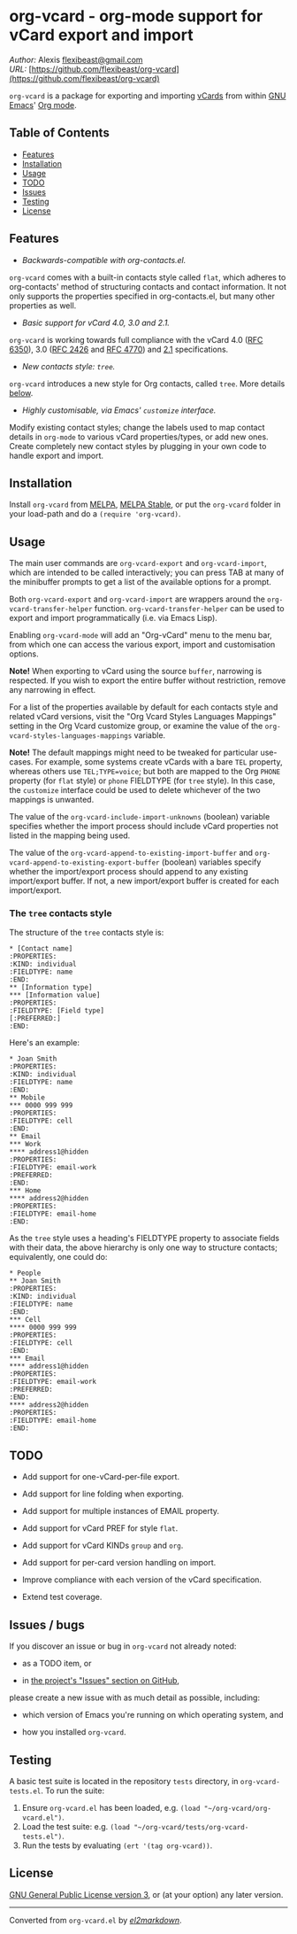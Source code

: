 # org-vcard - org-mode support for vCard export and import

*Author:* Alexis <flexibeast@gmail.com><br>
*URL:* [https://github.com/flexibeast/org-vcard](https://github.com/flexibeast/org-vcard)<br>

`org-vcard` is a package for exporting and importing [vCards](https://en.wikipedia.org/wiki/Vcard) from within [GNU Emacs](https://www.gnu.org/software/emacs/)' [Org mode](http://orgmode.org/).

## Table of Contents

- [Features](#features)
- [Installation](#installation)
- [Usage](#usage)
- [TODO](#todo)
- [Issues](#issues)
- [Testing](#testing)
- [License](#license)

## Features

* _Backwards-compatible with org-contacts.el._

`org-vcard` comes with a built-in contacts style called `flat`, which adheres to org-contacts' method of structuring contacts and contact information. It not only supports the properties specified in org-contacts.el, but many other properties as well.

* _Basic support for vCard 4.0, 3.0 and 2.1._

`org-vcard` is working towards full compliance with the vCard 4.0 ([RFC 6350](https://tools.ietf.org/html/rfc6350)), 3.0 ([RFC 2426](https://tools.ietf.org/html/rfc2426) and [RFC 4770](https://tools.ietf.org/html/rfc4770)) and [2.1](http://www.imagescript.com/atg/resources/vcard-21.doc) specifications.

* _New contacts style: `tree`._

`org-vcard` introduces a new style for Org contacts, called `tree`. More details [below](#tree).

* _Highly customisable, via Emacs' `customize` interface._

Modify existing contact styles; change the labels used to map contact details in `org-mode` to various vCard properties/types, or add new ones. Create completely new contact styles by plugging in your own code to handle export and import.

## Installation

Install `org-vcard` from [MELPA](http://melpa.org/#/org-vcard), [MELPA Stable](http://stable.melpa.org/#/org-vcard), or put the `org-vcard` folder in your load-path and do a `(require 'org-vcard)`.

## Usage

The main user commands are `org-vcard-export` and `org-vcard-import`, which are intended to be called interactively; you can press TAB at many of the minibuffer prompts to get a list of the available options for a prompt.

Both `org-vcard-export` and `org-vcard-import` are wrappers around the `org-vcard-transfer-helper` function. `org-vcard-transfer-helper` can be used to export and import programmatically (i.e. via Emacs Lisp).

Enabling `org-vcard-mode` will add an "Org-vCard" menu to the menu bar, from which one can access the various export, import and customisation options.

**Note!** When exporting to vCard using the source `buffer`, narrowing is respected. If you wish to export the entire buffer without restriction, remove any narrowing in effect.

For a list of the properties available by default for each contacts style and related vCard versions, visit the "Org Vcard Styles Languages Mappings" setting in the Org Vcard customize group, or examine the value of the `org-vcard-styles-languages-mappings` variable.

**Note!** The default mappings might need to be tweaked for particular use-cases. For example, some systems create vCards with a bare `TEL` property, whereas others use `TEL;TYPE=voice`; but both are mapped to the Org `PHONE` property (for `flat` style) or `phone` FIELDTYPE (for `tree` style). In this case, the `customize` interface could be used to delete whichever of the two mappings is unwanted.

The value of the `org-vcard-include-import-unknowns` (boolean) variable specifies whether the import process should include vCard properties not listed in the mapping being used.

The value of the `org-vcard-append-to-existing-import-buffer` and `org-vcard-append-to-existing-export-buffer` (boolean) variables specify whether the import/export process should append to any existing import/export buffer. If not, a new import/export buffer is created for each import/export.

<a name="tree"></a>

### The `tree` contacts style

The structure of the `tree` contacts style is:

    * [Contact name]
    :PROPERTIES:
    :KIND: individual
    :FIELDTYPE: name
    :END:
    ** [Information type]
    *** [Information value]
    :PROPERTIES:
    :FIELDTYPE: [Field type]
    [:PREFERRED:]
    :END:

Here's an example:

    * Joan Smith
    :PROPERTIES:
    :KIND: individual
    :FIELDTYPE: name
    :END:
    ** Mobile
    *** 0000 999 999
    :PROPERTIES:
    :FIELDTYPE: cell
    :END:
    ** Email
    *** Work
    **** address1@hidden
    :PROPERTIES:
    :FIELDTYPE: email-work
    :PREFERRED:
    :END:
    *** Home
    **** address2@hidden
    :PROPERTIES:
    :FIELDTYPE: email-home
    :END:

As the `tree` style uses a heading's FIELDTYPE property to associate fields with their data, the above hierarchy is only one way to structure contacts; equivalently, one could do:

    * People
    ** Joan Smith
    :PROPERTIES:
    :KIND: individual
    :FIELDTYPE: name
    :END:
    *** Cell
    **** 0000 999 999
    :PROPERTIES:
    :FIELDTYPE: cell
    :END:
    *** Email
    **** address1@hidden
    :PROPERTIES:
    :FIELDTYPE: email-work
    :PREFERRED:
    :END:
    **** address2@hidden
    :PROPERTIES:
    :FIELDTYPE: email-home
    :END:

## TODO

* Add support for one-vCard-per-file export.

* Add support for line folding when exporting.

* Add support for multiple instances of EMAIL property.

* Add support for vCard PREF for style `flat`.

* Add support for vCard KINDs `group` and `org`.

* Add support for per-card version handling on import.

* Improve compliance with each version of the vCard specification.

* Extend test coverage.

<a name="issues"></a>

## Issues / bugs

If you discover an issue or bug in `org-vcard` not already noted:

* as a TODO item, or

* in [the project's "Issues" section on GitHub](https://github.com/flexibeast/org-vcard/issues),

please create a new issue with as much detail as possible, including:

* which version of Emacs you're running on which operating system, and

* how you installed `org-vcard`.

## Testing

A basic test suite is located in the repository `tests` directory, in `org-vcard-tests.el`. To run the suite:

1. Ensure `org-vcard.el` has been loaded, e.g. `(load "~/org-vcard/org-vcard.el")`.
2. Load the test suite: e.g. `(load "~/org-vcard/tests/org-vcard-tests.el")`.
3. Run the tests by evaluating `(ert '(tag org-vcard))`.

## License

[GNU General Public License version 3](http://www.gnu.org/licenses/gpl.html), or (at your option) any later version.


---
Converted from `org-vcard.el` by [*el2markdown*](https://github.com/Lindydancer/el2markdown).
